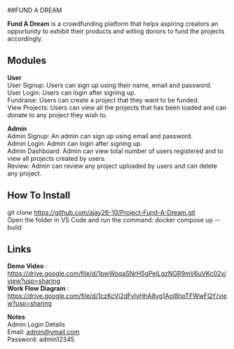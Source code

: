 ##FUND A DREAM  

**Fund A Dream** is a crowdfunding platform that helps aspiring creators an opportunity to exhibit their products and willing donors to fund the projects accordingly.

## Modules

**User**  
User Signup: Users can sign up using their name, email and password.  
User Login: Users can login after signing up.  
Fundraise: Users can create a project that they want to be funded.  
View Projects: Users can view all the projects that has been loaded and can donate to any project they wish to.  

**Admin**  
Admin Signup: An admin can sign up using email and password.  
Admin Login: Admin can login after signing up.  
Admin Dashboard: Admin can view total number of users registered and to view all projects created by users.  
Review: Admin can review any project uploaded by users and can delete any project.  
  
## How To Install
  
git clone https://github.com/ajay26-10/Project-Fund-A-Dream.git  
Open the folder in VS Code and run the command: docker compose up --build  

## Links  
**Demo Video** : https://drive.google.com/file/d/1pwWoqaSNrH5gPejLgzNGR9mV6uVKc02v/view?usp=sharing  
**Work Flow Diagram** : https://drive.google.com/file/d/1czKcVi2dFylyHhA8vg1Aol8hpTFWwFQY/view?usp=sharing  

**Notes**  
Admin Login Details  
Email: admin@ymail.com  
Password: admin12345

